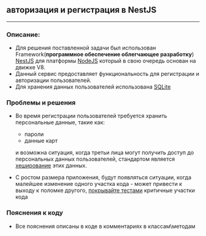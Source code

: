 ## авторизация и регистрация в NestJS
---
### Описание:
- Для решения поставленной задачи был использован Framework(**программное обеспечение облегчающее разработку**) [NestJS](www.nestjs.com) для платформы [NodeJS](https://nodejs.org) который в свою очередь основан на движке V8.
- Данный сервис предоставляет функциональность для регистрации и авторизации пользователей.
- Для хранения данных пользователей использована [SQLite](https://ru.wikipedia.org/wiki/SQLite)

### Проблемы и решения
- Во время регистрации пользователей требуется хранить персональные данные, такие как:
    - пароли
    - данные карт
 
  и возможна ситуация, когда третьи лица могут получить доступ до персональных данных пользователей, стандартом является [хеширование](https://www.kaspersky.ru/blog/the-wonders-of-hashing/3633/) этих данных.
 
- С ростом размера приложения, будут появляться ситуации, когда малейшее изменение одного участка кода - может привести к выходу к поломке другого, [покрывайте тестами](https://ru.wikipedia.org/wiki/%D0%9C%D0%BE%D0%B4%D1%83%D0%BB%D1%8C%D0%BD%D0%BE%D0%B5_%D1%82%D0%B5%D1%81%D1%82%D0%B8%D1%80%D0%BE%D0%B2%D0%B0%D0%BD%D0%B8%D0%B5) критичные участки кода

### Пояснения к коду
- Все пояснения описаны в коде в комментариях в классам\методам
